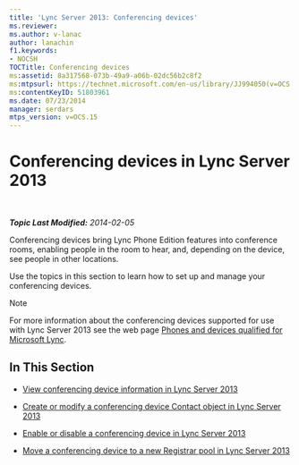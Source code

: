 ```yaml
---
title: 'Lync Server 2013: Conferencing devices'
ms.reviewer:
ms.author: v-lanac
author: lanachin
f1.keywords:
- NOCSH
TOCTitle: Conferencing devices
ms:assetid: 8a317568-073b-49a9-a06b-02dc56b2c8f2
ms:mtpsurl: https://technet.microsoft.com/en-us/library/JJ994050(v=OCS.15)
ms:contentKeyID: 51803961
ms.date: 07/23/2014
manager: serdars
mtps_version: v=OCS.15
---
```


<div data-xmlns="http://www.w3.org/1999/xhtml">

<div class="topic" data-xmlns="http://www.w3.org/1999/xhtml" data-msxsl="urn:schemas-microsoft-com:xslt" data-cs="https://msdn.microsoft.com/">

<div data-asp="https://msdn2.microsoft.com/asp">

# Conferencing devices in Lync Server 2013

</div>

<div id="mainSection">

<div id="mainBody">

<span> </span>

_**Topic Last Modified:** 2014-02-05_

Conferencing devices bring Lync Phone Edition features into conference rooms, enabling people in the room to hear, and, depending on the device, see people in other locations.

Use the topics in this section to learn how to set up and manage your conferencing devices.

<div>


> [!NOTE]  
> For more information about the conferencing devices supported for use with Lync Server 2013 see the web page <A href="https://technet.microsoft.com/lync/gg278164.aspx">Phones and devices qualified for Microsoft Lync</A>.



</div>

<div>

## In This Section

  - [View conferencing device information in Lync Server 2013](lync-server-2013-view-conferencing-device-information.md)

  - [Create or modify a conferencing device Contact object in Lync Server 2013](lync-server-2013-create-or-modify-a-conferencing-device-contact-object.md)

  - [Enable or disable a conferencing device in Lync Server 2013](lync-server-2013-enable-or-disable-a-conferencing-device.md)

  - [Move a conferencing device to a new Registrar pool in Lync Server 2013](lync-server-2013-move-a-conferencing-device-to-a-new-registrar-pool.md)

</div>

</div>

<span> </span>

</div>

</div>

</div>
